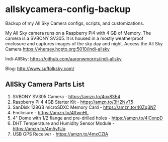 # allskycamera-config-backup
Backup of my All Sky Camera configs, scripts, and customizations.

My All Sky camera runs on a Raspberry Pi4 with 4 GB of Memory. The camera is a SVBONY SV305.  It is housed in a mostly weatherproof enclosure and captures images of the sky day and night.
Access the All Sky Camera https://vhersey.hopto.org:5010/indi-allsky

Indi-AllSky: https://github.com/aaronwmorris/indi-allsky

Blog: http://www.suffolksky.com/

## AllSky Camera Parts List
1. SVBONY SV305 Camera - https://amzn.to/4ox83E4
1. Raspberry Pi 4 4GB Starter Kit - https://amzn.to/3H2NvT5
1. SanDisk 128GB microSDXC Memory Card - https://amzn.to/40Zq3N7
1. Enclosure - https://amzn.to/4lfwnHL 
1. 4" Dome with 1/2 flange and pre-drilled holes - https://amzn.to/4lCxnpD
1. DHT Temperature and Humidity Sensor Module - https://amzn.to/4m5yfUq
1. USB GPS Receiver - https://amzn.to/4mxCZlA


